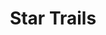 ---
title: Star Trails
description: Photos of star trails as a result of the earth spinning
image:

# Badge style
style:
    background: "#DF7988"
    color: "#fff"
---